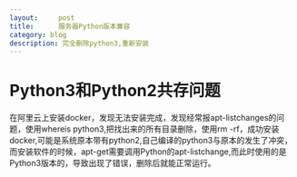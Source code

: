 ```yaml
---
layout:     post
title:      服务器Python版本兼容
category: blog
description: 完全删除python3,重新安装
---
```

# Python3和Python2共存问题
在阿里云上安装docker，发现无法安装完成，发现经常报apt-listchanges的问题，使用whereis python3,把找出来的所有目录删除，使用rm -rf，成功安装docker,可能是系统原本带有python2,自己编译的python3与原本的发生了冲突，而安装软件的时候，apt-get需要调用Python的apt-listchange,而此时使用的是Python3版本的，导致出现了错误，删除后就能正常运行。
